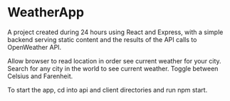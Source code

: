 # WeatherApp

A project created during 24 hours using React and Express, with a simple backend serving static content and the results of the API calls to OpenWeather API.

Allow browser to read location in order see current weather for your city. Search for any city in the world to see current weather. Toggle between Celsius and Farenheit.

To start the app, cd into api and client directories and run npm start.
